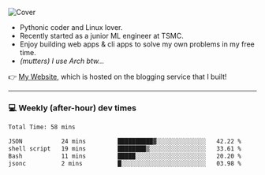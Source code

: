 ![Cover](https://i.imgur.com/BmnIp4h.jpg)

- Pythonic coder and Linux lover.
- Recently started as a junior ML engineer at TSMC.
- Enjoy building web apps & cli apps to solve my own problems in my free time.
- _(mutters) I use Arch btw..._

👉️ [My Website](https://whoosh.blog/@hank), which is hosted on the blogging service that I built!

---

### 💻 Weekly (after-hour) dev times

<!--START_SECTION:waka-->

```txt
Total Time: 58 mins

JSON           24 mins         ██████████▓░░░░░░░░░░░░░░   42.22 %
shell script   19 mins         ████████▒░░░░░░░░░░░░░░░░   33.61 %
Bash           11 mins         █████░░░░░░░░░░░░░░░░░░░░   20.20 %
jsonc          2 mins          █░░░░░░░░░░░░░░░░░░░░░░░░   03.98 %
```

<!--END_SECTION:waka-->
